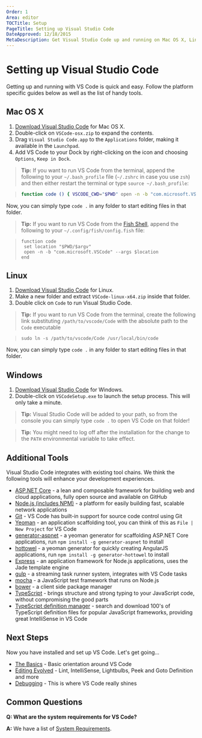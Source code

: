 ```yaml
---
Order: 1
Area: editor
TOCTitle: Setup
PageTitle: Setting up Visual Studio Code
DateApproved: 12/18/2015
MetaDescription: Get Visual Studio Code up and running on Mac OS X, Linux or Windows.
---
```


# Setting up Visual Studio Code

Getting up and running with VS Code is quick and easy.  Follow the platform specific guides below as well as the list of handy tools.

## Mac OS X

1. [Download Visual Studio Code](https://go.microsoft.com/fwlink/?LinkID=534106) for Mac OS X.
2. Double-click on `VSCode-osx.zip` to expand the contents.
3. Drag `Visual Studio Code.app` to the `Applications` folder, making it available in the `Launchpad`.
4. Add VS Code to your Dock by right-clicking on the icon and choosing `Options`, `Keep in Dock`.

>**Tip:** If you want to run VS Code from the terminal, append the following to your `~/.bash_profile` file (`~/.zshrc` in case you use `zsh`) and then either restart the terminal or type `source ~/.bash_profile`:

>```bash
>function code () { VSCODE_CWD="$PWD" open -n -b "com.microsoft.VSCode" --args $*; }
>```

Now, you can simply type `code .` in any folder to start editing files in that folder.

>**Tip:** If you want to run VS Code from the [Fish Shell](http://fishshell.com), append the following to your `~/.config/fish/config.fish` file:

>```fish
>function code
>  set location "$PWD/$argv"
>  open -n -b "com.microsoft.VSCode" --args $location
>end
>```

## Linux

1. [Download Visual Studio Code](https://go.microsoft.com/fwlink/?LinkID=534108) for Linux.
2. Make a new folder and extract `VSCode-linux-x64.zip` inside that folder.
3. Double click on `Code` to run Visual Studio Code.

>**Tip:** If you want to run VS Code from the terminal, create the following link substituting `/path/to/vscode/Code` with the absolute path to the `Code` executable

>```
>sudo ln -s /path/to/vscode/Code /usr/local/bin/code
>```

Now, you can simply type `code .` in any folder to start editing files in that folder.

## Windows

1. [Download Visual Studio Code](https://go.microsoft.com/fwlink/?LinkID=534107) for Windows.
2. Double-click on `VSCodeSetup.exe` to launch the setup process. This will only take a minute.

>**Tip:** Visual Studio Code will be added to your path, so from the console you can simply type `code .` to open VS Code on that folder!

>**Tip:** You might need to log off after the installation for the change to the `PATH` environmental variable to take effect.

## Additional Tools

Visual Studio Code integrates with existing tool chains.  We think the following tools will enhance your development experiences.

- [ASP.NET Core](https://github.com/aspnet/home) - a lean and composable framework for building web and cloud applications, fully open source and available on GitHub
- [Node.js (includes NPM)](https://nodejs.org/) - a platform for easily building fast, scalable network applications
- [Git](http://git-scm.com/download) - VS Code has built-in support for source code control using Git
- [Yeoman](http://yeoman.io/) - an application scaffolding tool, you can think of this as `File | New Project` for VS Code
- [generator-aspnet](https://www.npmjs.com/package/generator-aspnet) - a yeoman generator for scaffolding ASP.NET Core applications, run `npm install -g generator-aspnet` to install
- [hottowel](https://github.com/johnpapa/generator-hottowel) - a yeoman generator for quickly creating AngularJS applications, run `npm install -g generator-hottowel` to install
- [Express](http://expressjs.com/) - an application framework for Node.js applications, uses the Jade template engine
- [gulp](http://gulpjs.com/) - a streaming task runner system, integrates with VS Code tasks
- [mocha](http://mochajs.org/) - a JavaScript test framework that runs on Node.js
- [bower](http://bower.io/) - a client side package manager
- [TypeScript](http://typescriptlang.org) - brings structure and strong typing to your JavaScript code, without compromising the good parts
- [TypeScript definition manager](http://definitelytyped.org/tsd/) - search and download 100's of TypeScript definition files for popular JavaScript frameworks, providing great IntelliSense in VS Code


## Next Steps

Now you have installed and set up VS Code. Let's get going...

* [The Basics](/docs/editor/codebasics.md) - Basic orientation around VS Code
* [Editing Evolved](/docs/editor/editingevolved.md) - Lint, IntelliSense, Lightbulbs, Peek and Goto Definition and more
* [Debugging](/docs/editor/debugging.md) - This is where VS Code really shines



## Common Questions

**Q: What are the system requirements for VS Code?**

**A:** We have a list of [System Requirements](/docs/supporting/requirements.md).

